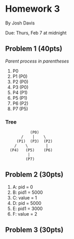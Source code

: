 Homework 3
==========

By Josh Davis

Due: Thurs, Feb 7 at midnight

## Problem 1 (40pts)
*Parent process in parentheses*

1. P0
2. P1 (P0)
3. P2 (P0)
4. P3 (P0)
5. P4 (P1)
6. P5 (P1)
7. P6 (P2)
8. P7 (P5)

### Tree

               (P0)
           /    |    \
         (P1)  (P3)  (P2)
        /    \        |
      (P4)   (P5)    (P6)
              |
             (P7)

## Problem 2 (30pts)

1. A: pid = 0
2. B: pid1 = 5000
3. C: value = 1
4. D: pid = 5000
5. E: pid1 = 3000
6. F: value = 2

## Problem 3 (30pts)
